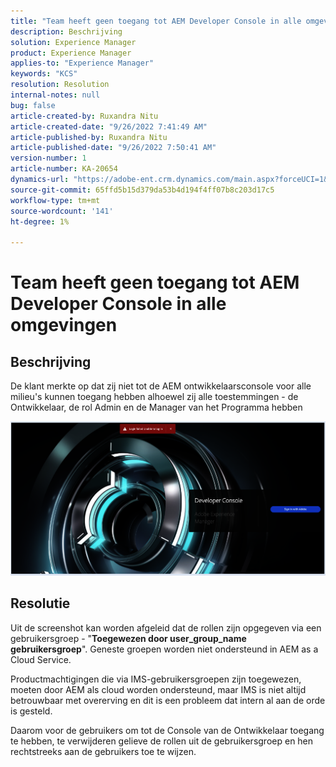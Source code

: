 ```yaml
---
title: "Team heeft geen toegang tot AEM Developer Console in alle omgevingen"
description: Beschrijving
solution: Experience Manager
product: Experience Manager
applies-to: "Experience Manager"
keywords: "KCS"
resolution: Resolution
internal-notes: null
bug: false
article-created-by: Ruxandra Nitu
article-created-date: "9/26/2022 7:41:49 AM"
article-published-by: Ruxandra Nitu
article-published-date: "9/26/2022 7:50:41 AM"
version-number: 1
article-number: KA-20654
dynamics-url: "https://adobe-ent.crm.dynamics.com/main.aspx?forceUCI=1&pagetype=entityrecord&etn=knowledgearticle&id=d4a7c7a8-6e3d-ed11-9db1-002248086a73"
source-git-commit: 65ffd5b15d379da53b4d194f4ff07b8c203d17c5
workflow-type: tm+mt
source-wordcount: '141'
ht-degree: 1%

---
```


# Team heeft geen toegang tot AEM Developer Console in alle omgevingen

## Beschrijving


De klant merkte op dat zij niet tot de AEM ontwikkelaarsconsole voor alle milieu&#39;s kunnen toegang hebben alhoewel zij alle toestemmingen - de Ontwikkelaar, de rol Admin en de Manager van het Programma hebben

![](assets/___c5e8bdde-6f3d-ed11-9db1-002248086a73___.png)


## Resolutie


Uit de screenshot kan worden afgeleid dat de rollen zijn opgegeven via een gebruikersgroep - &quot;<b>Toegewezen door user_group_name gebruikersgroep</b>&quot;.
Geneste groepen worden niet ondersteund in AEM as a Cloud Service.

Productmachtigingen die via IMS-gebruikersgroepen zijn toegewezen, moeten door AEM als cloud worden ondersteund, maar IMS is niet altijd betrouwbaar met overerving en dit is een probleem dat intern al aan de orde is gesteld.



Daarom voor de gebruikers om tot de Console van de Ontwikkelaar toegang te hebben, te verwijderen gelieve de rollen uit de gebruikersgroep en hen rechtstreeks aan de gebruikers toe te wijzen.

